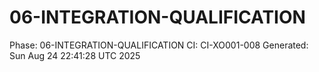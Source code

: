 # 06-INTEGRATION-QUALIFICATION
Phase: 06-INTEGRATION-QUALIFICATION
CI: CI-XO001-008
Generated: Sun Aug 24 22:41:28 UTC 2025
